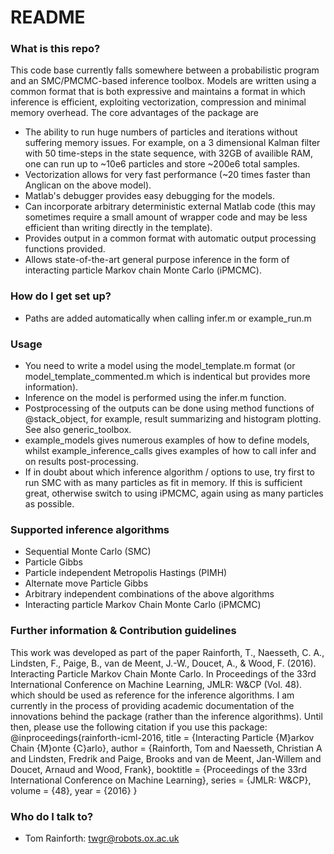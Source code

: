 # README #

### What is this repo? ###

This code base currently falls somewhere between a probabilistic program and an SMC/PMCMC-based inference toolbox.  Models are written using a common format that is both expressive and maintains a format in which inference is efficient, exploiting vectorization, compression and minimal memory overhead.  The core advantages of the package are

* The ability to run huge numbers of particles and iterations without suffering memory issues.  For example, on a 3 dimensional Kalman filter with 50 time-steps in the state sequence, with 32GB of availible RAM, one can run up to ~10e6 particles and store ~200e6 total samples.
* Vectorization allows for very fast performance (~20 times faster than Anglican on the above model).
* Matlab's debugger provides easy debugging for the models.
* Can incorporate arbitrary deterministic external Matlab code (this may sometimes require a small amount of wrapper code and may be less efficient than writing directly in the template).
* Provides output in a common format with automatic output processing functions provided.
* Allows state-of-the-art general purpose inference in the form of interacting particle Markov chain Monte Carlo (iPMCMC).

### How do I get set up? ###

* Paths are added automatically when calling infer.m or example_run.m

### Usage ###

* You need to write a model using the model_template.m format (or model_template_commented.m which is indentical but provides more information).
* Inference on the model is performed using the infer.m function.
* Postprocessing of the outputs can be done using method functions of @stack_object, for example, result summarizing and histogram plotting.  See also generic_toolbox.
* example_models gives numerous examples of how to define models, whilst example_inference_calls gives examples of how to call infer and on results post-processing.
* If in doubt about which inference algorithm / options to use, try first to run SMC with as many particles as fit in memory.  If this is sufficient great, otherwise switch to using iPMCMC, again using as many particles as possible.

### Supported inference algorithms ###

* Sequential Monte Carlo (SMC)
* Particle Gibbs
* Particle independent Metropolis Hastings (PIMH)
* Alternate move Particle Gibbs
* Arbitrary independent combinations of the above algorithms 
* Interacting particle Markov Chain Monte Carlo (iPMCMC)

### Further information & Contribution guidelines ###

This work was developed as part of the paper 
Rainforth, T., Naesseth, C. A., Lindsten, F., Paige, B., van de Meent, J.-W., Doucet, A., & Wood, F. (2016). Interacting Particle Markov Chain Monte Carlo. In Proceedings of the 33rd International Conference on Machine Learning, JMLR: W&CP (Vol. 48).
which should be used as reference for the inference algorithms.  I am currently in the process of providing academic documentation of the innovations behind the package (rather than the inference algorithms).  Until then, please use the following citation if you use this package:
@inproceedings{rainforth-icml-2016,
  title = {Interacting Particle {M}arkov Chain {M}onte {C}arlo},
  author = {Rainforth, Tom and Naesseth, Christian A and Lindsten, Fredrik and Paige, Brooks and van de Meent, Jan-Willem and Doucet, Arnaud and Wood, Frank},
  booktitle = {Proceedings of the 33rd International Conference on Machine Learning},
  series = {JMLR: W\&CP},
  volume = {48},
  year = {2016}
}
 
### Who do I talk to? ###

* Tom Rainforth: twgr@robots.ox.ac.uk